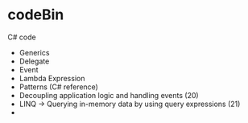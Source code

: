 # codeBin
C# code 

- Generics
- Delegate
- Event
- Lambda Expression
- Patterns (C# reference)
- Decoupling application logic and handling events (20)
- LINQ -> Querying in-memory data by using query expressions (21)
- 

